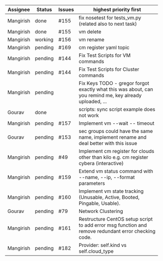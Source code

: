 | Assignee  | Status  | Issues | highest priority first                                                                                     |
| --------- | ------- | ------ | ---------------------------------------------------------------------------------------------------------- |
| Mangirish | done    | #155   | fix nosetest for tests_vm.py (related also to next task)                                                   |
| Mangirish | done    | #155   | vm delete                                                                                                  |
| Mangirish | working | #156   | vm rename                                                                                                  |
| Mangirish | pending | #169   | cm register yaml topic                                                                                     |
| Mangirish | pending | #144   | Fix Test Scripts for VM commands                                                                           |
| Mangirish | pending | #144   | Fix Test Scripts for Cluster commands                                                                      |
| Mangirish | pending |        | Fix Keys TODO    - gregor forgot exactly what this was about, can you remind me, key already uploaded, ... |
| Gourav    | done    |        | scripts: sync script example does not work                                                                 |
| Mangirish | pending | #157   | Implement vm --wait -- timeout                                                                             |
| Gourav    | pending | #153   | sec groups could have the same name, implement rename and deal better with this issue                      |
| Mangirish | pending | #49    | Implement cm register for clouds other than kilo e.g. cm register cybera (interactive)                     |
| Mangirish | pending | #159   | Extend vm status command with --name, --ip, --format parameters                                            |
| Mangirish | pending | #160   | Implement vm state tracking (Unusable, Active, Booted, Pingable, Usable).                                  |
| Gourav    | pending | #79    | Network Clustering                                                                                         |
| Mangirish | pending | #161   | Restructure CentOS setup script to add error msg function and remove redundant error checking code.        |
| Mangirish | pending | #182   | Provider: self.kind vs self.cloud_type                                                                     |




